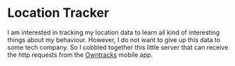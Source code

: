 # Location Tracker

I am interested in tracking my location data to learn all kind of interesting
things about my behaviour.  However, I do not want to give up this data to some
tech company. So I cobbled together this little server that can receive the
http requests from the [Owntracks](https://owntracks.org/) mobile app.
